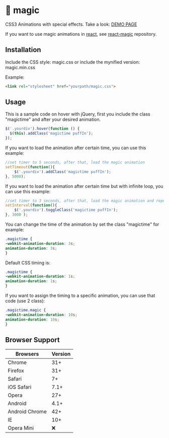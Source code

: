 :tophat: magic
=====

CSS3 Animations with special effects. Take a look: [DEMO PAGE](https://minimamente.com/example/magic_animations/)

If you want to use magic animations in [react](https://github.com/facebook/react), see [react-magic](https://github.com/react-map/react-magic) repository.
## Installation


Include the CSS style: magic.css
or
include the mynified version: magic.min.css

Example:
```html
<link rel="stylesheet" href="yourpath/magic.css">
```

## Usage

This is a sample code on hover with jQuery, first you include the class "magictime" and after your desired animation.
```js
$('.yourdiv').hover(function () {
  $(this).addClass('magictime puffIn');
});
```

If you want to load the animation after certain time, you can use this example:
```js
//set timer to 5 seconds, after that, load the magic animation
setTimeout(function(){
  	$('.yourdiv').addClass('magictime puffIn');
}, 5000);
```

If you want to load the animation after certain time but with infinite loop, you can use this example:
```js
//set timer to 3 seconds, after that, load the magic animation and repeat forever
setInterval(function(){ 
	$('.yourdiv').toggleClass('magictime puffIn');
}, 3000 );
```

You can change the time of the animation by set the class "magictime" for example:
```css
.magictime {
-webkit-animation-duration: 3s;
animation-duration: 3s;
}
```

Default CSS timing is:
```css
.magictime {
-webkit-animation-duration: 1s;
animation-duration: 1s;
}
```

If you want to assign the timing to a specific animation, you can use that code (use 2 class):
```css
.magictime.magic {
-webkit-animation-duration: 10s;
animation-duration: 10s;
}
```
## Browser Support

Browsers | Version
--- | ---
Chrome | 31+
Firefox | 31+
Safari | 7+
iOS Safari | 7.1+
Opera | 27+
Android | 4.1+
Android Chrome | 42+
IE | 10+
Opera Mini | :x:
